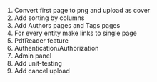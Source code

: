 1. Convert first page to png and upload as cover
1. Add sorting by columns
1. Add Authors pages and Tags pages
1. For every entity make links to single page
1. PdfReader feature
1. Authentication/Authorization
1. Admin panel
1. Add unit-testing
1. Add cancel upload